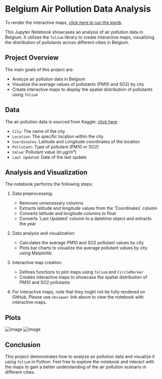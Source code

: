 # Belgium Air Pollution Data Analysis

To render the interactive maps, [click here to run the ipynb](https://nbviewer.org/github/aadishj19/Belgium-Pollutants-Data/blob/main/Belgium_Air_Pollutants.ipynb#).

This Jupyter Notebook showcases an analysis of air pollution data in Belgium. It utilizes the `folium` library to create interactive maps, visualizing the distribution of pollutants across different cities in Belgium.

## Project Overview

The main goals of this project are:
- Analyze air pollution data in Belgium
- Visualize the average values of pollutants (PM10 and SO2) by city
- Create interactive maps to display the spatial distribution of pollutants using `folium` 

## Data

The air pollution data is sourced from Kaggle: [click here](https://www.kaggle.com/datasets/bouweceunen/air-quality-belgium/data)

- `City`: The name of the city
- `Location`: The specific location within the city
- `Coordinates`: Latitude and Longitude coordinates of the location
- `Pollutant`: Type of pollutant (PM10 or SO2)
- `Value`: Pollutant value (in μg/m³)
- `Last Updated`: Date of the last update

## Analysis and Visualization

The notebook performs the following steps:

1. Data preprocessing:
   - Removes unnecessary columns
   - Extracts latitude and longitude values from the 'Coordinates' column
   - Converts latitude and longitude columns to float
   - Converts 'Last Updated' column to a datetime object and extracts the year
   
2. Data analysis and visualization:
   - Calculates the average PM10 and SO2 pollutant values by city
   - Plots bar charts to visualize the average pollutant values by city using Matplotlib
   
3. Interactive map creation:
   - Defines functions to plot maps using `folium` and `CircleMarker`
   - Creates interactive maps to showcase the spatial distribution of PM10 and SO2 pollutants

4. For interactive maps, note that they might not be fully rendered on GitHub. Please use `nbviewer` link above to view the notebook with interactive maps.

## Plots
![image](https://github.com/aadishj19/Belgium-Pollutants-Data/assets/84670503/92d2c086-a1b1-49d3-a214-f41ea4bd2334)
![image](https://github.com/aadishj19/Belgium-Pollutants-Data/assets/84670503/3f2b2bda-3a38-42f7-8aab-814394b1032d)


## Conclusion

This project demonstrates how to analyze air pollution data and visualize it using `folium` in Python. Feel free to explore the notebook and interact with the maps to gain a better understanding of the air pollution scenario in different cities.
